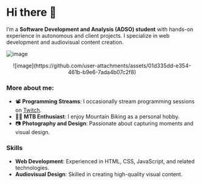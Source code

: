 # Hi there 👋

I’m a **Software Development and Analysis (ADSO) student** with hands-on experience in autonomous and client projects. I specialize in web development and audiovisual content creation.

![image](https://github.com/user-attachments/assets/771154c4-e612-4da9-95a6-5916e5d68b28)


<center>
  ![image](https://github.com/user-attachments/assets/01d335dd-e354-461b-b9e6-7ada4b07c2f8)
</center>

### More about me:

- 📽 **Programming Streams**: I occasionally stream programming sessions on [Twitch](https://twitch.tv/brayanjse).
- 🚴‍♀️ **MTB Enthusiast**: I enjoy Mountain Biking as a personal hobby.
- 📷 **Photography and Design**: Passionate about capturing moments and visual design.

### Skills

- **Web Development**: Experienced in HTML, CSS, JavaScript, and related technologies.
- **Audiovisual Design**: Skilled in creating high-quality visual content.

<!--
## Continuous Learning

Currently improving my **English** skills to enhance my professional growth.

Thanks for checking out my profile! Feel free to reach out if you'd like to connect or collaborate. -->




<!--
**BrayanJse/BrayanJse** is a ✨ _special_ ✨ repository because its `README.md` (this file) appears on your GitHub profile.

Here are some ideas to get you started:

- 🔭 I’m currently working on ...
- 🌱 I’m currently learning ...
- 👯 I’m looking to collaborate on ...
- 🤔 I’m looking for help with ...
- 💬 Ask me about ...
- 📫 How to reach me: ...
- 😄 Pronouns: ...
- ⚡ Fun fact: ...
-->
